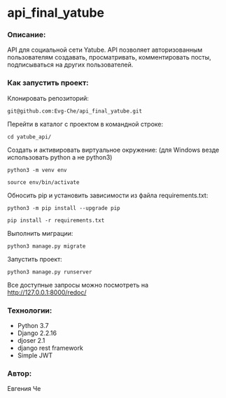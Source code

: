 # api_final_yatube

### Описание: 
API для социальной сети Yatube.
API позволяет авторизованным пользователям создавать, просматривать, комментировать посты, подписываться на других пользователей.

### Как запустить проект:
Клонировать репозиторий:
```
git@github.com:Evg-Che/api_final_yatube.git
```
Перейти в каталог с проектом в командной строке:
```
cd yatube_api/
```
Cоздать и активировать виртуальное окружение:
(для Windows везде использовать python а не python3)
```
python3 -m venv env 
```
```
source env/bin/activate
```
Обносить pip и установить зависимости из файла requirements.txt:
```
python3 -m pip install --upgrade pip 
```
```
pip install -r requirements.txt
```
Выполнить миграции:
```
python3 manage.py migrate
```
Запустить проект:
```
python3 manage.py runserver
```
    
Все доступные запросы можно посмотреть на http://127.0.0.1:8000/redoc/
### Технологии:
- Python 3.7
- Django 2.2.16
- djoser 2.1
- django rest framework
- Simple JWT

### Автор:
Евгения Че
